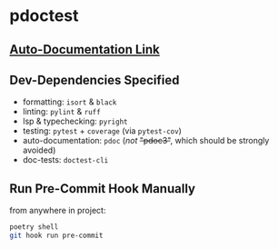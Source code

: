 # pdoctest


## [Auto-Documentation Link](https://ethanmsl.github.io/pdoctest/pdoctest.html)



## Dev-Dependencies Specified
- formatting: `isort` & `black`
- linting: `pylint` & `ruff`
- lsp & typechecking: `pyright`
- testing: `pytest` + `coverage` (via `pytest-cov`)
- auto-documentation: `pdoc` (*not* ~~"pdoc3"~~, which should be strongly avoided)
- doc-tests: `doctest-cli`


## Run Pre-Commit Hook Manually
from anywhere in project:
```zsh
poetry shell
git hook run pre-commit
```
